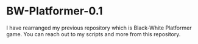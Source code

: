 # BW-Platformer-0.1
I have rearranged  my previous repository which is Black-White Platformer game. You can reach out to my scripts and more from this repository.

